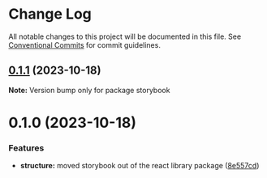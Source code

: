 # Change Log

All notable changes to this project will be documented in this file.
See [Conventional Commits](https://conventionalcommits.org) for commit guidelines.

## [0.1.1](https://github.com/paulAlexSerban/prj--react-playground-typescript/compare/storybook@0.1.0...storybook@0.1.1) (2023-10-18)

**Note:** Version bump only for package storybook

# 0.1.0 (2023-10-18)

### Features

-   **structure:** moved storybook out of the react library package ([8e557cd](https://github.com/paulAlexSerban/prj--react-playground-typescript/commit/8e557cdce96bd430df38d3da4460df4774b79b3d))
